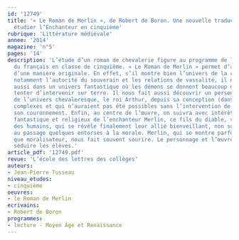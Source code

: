 ```yaml
---
id: '12749'
title: '« Le Roman de Merlin », de Robert de Boron. Une nouvelle traduction pour
  étudier l’Enchanteur en cinquième'
rubrique: 'Littérature médiévale'
annee: '2014'
magazine: 'n°5'
pages: '14'
description: 'L’étude d’un roman de chevalerie figure au programme de l’enseignement
  du français en classe de cinquième. « Le Roman de Merlin » permet d’aborder le sujet
  d’une manière originale. En effet, s’il montre bien l’univers de la chevalerie,
  notamment l’autorité du souverain et les relations de vassalité, il nous entraîne
  aussi dans un univers fantastique où les démons se donnent beaucoup de mal pour
  tenter d’intervenir sur terre. Il nous fait aussi découvrir un personnage central
  de l’univers chevaleresque, le roi Arthur, depuis sa conception (dans des conditions
  complexes et qui n’auraient pas été possibles sans l’intervention de Merlin) jusqu’à
  son couronnement. Enfin, au centre de l’œuvre, on suivra avec intérêt le parcours
  fantastique et religieux de l’enchanteur Merlin, ce fils du diable, voué à la perdition
  des humains, qui se révèle finalement leur allié bienveillant, non sans s’autoriser
  au passage quelques entorses à la morale. Merlin, qui se montre parfois plus facétieux
  que moralisateur, nous fait souvent sourire. Le personnage et l’œuvre devraient
  séduire les élèves.'
article_pdf: '12749.pdf'
revue: 'L’école des lettres des collèges'
auteurs:
- Jean-Pierre Tusseau
niveau_etudes:
- cinquième
oeuvres:
- le Roman de Merlin
ecrivains:
- Robert de Boron
programmes:
- lecture - Moyen Âge et Renaissance
---
```

